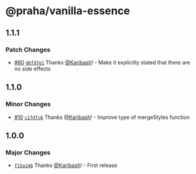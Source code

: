 # @praha/vanilla-essence

## 1.1.1

### Patch Changes

- [#60](https://github.com/praha-inc/vanilla-essence/pull/60) [`d6fd7e1`](https://github.com/praha-inc/vanilla-essence/commit/d6fd7e194b6b99d67fbbc7227efc843bf1d37acf) Thanks [@Karibash](https://github.com/Karibash)! - Make it explicitly stated that there are no side effects

## 1.1.0

### Minor Changes

- [#10](https://github.com/praha-inc/vanilla-essence/pull/10) [`c1fdfc6`](https://github.com/praha-inc/vanilla-essence/commit/c1fdfc6e204e6550fae066de665d6c21cce1c807) Thanks [@Karibash](https://github.com/Karibash)! - Improve type of mergeStyles function

## 1.0.0

### Major Changes

- [`f15a146`](https://github.com/praha-inc/vanilla-essence/commit/f15a146e9c15f81e38cd7ccd254c8b81a664fba6) Thanks [@Karibash](https://github.com/Karibash)! - First release
